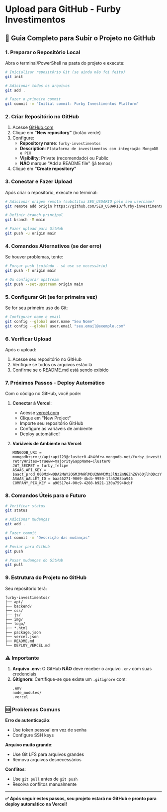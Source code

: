 # Upload para GitHub - Furby Investimentos

## 🚀 Guia Completo para Subir o Projeto no GitHub

### 1. Preparar o Repositório Local

Abra o terminal/PowerShell na pasta do projeto e execute:

```bash
# Inicializar repositório Git (se ainda não foi feito)
git init

# Adicionar todos os arquivos
git add .

# Fazer o primeiro commit
git commit -m "Initial commit: Furby Investimentos Platform"
```

### 2. Criar Repositório no GitHub

1. Acesse [GitHub.com](https://github.com)
2. Clique em **"New repository"** (botão verde)
3. Configure:
   - **Repository name**: `furby-investimentos`
   - **Description**: `Plataforma de investimentos com integração MongoDB e PIX`
   - **Visibility**: Private (recomendado) ou Public
   - **NÃO** marque "Add a README file" (já temos)
4. Clique em **"Create repository"**

### 3. Conectar e Fazer Upload

Após criar o repositório, execute no terminal:

```bash
# Adicionar origem remota (substitua SEU_USUARIO pelo seu username)
git remote add origin https://github.com/SEU_USUARIO/furby-investimentos.git

# Definir branch principal
git branch -M main

# Fazer upload para GitHub
git push -u origin main
```

### 4. Comandos Alternativos (se der erro)

Se houver problemas, tente:

```bash
# Forçar push (cuidado - só use se necessário)
git push -f origin main

# Ou configurar upstream
git push --set-upstream origin main
```

### 5. Configurar Git (se for primeira vez)

Se for seu primeiro uso do Git:

```bash
# Configurar nome e email
git config --global user.name "Seu Nome"
git config --global user.email "seu.email@exemplo.com"
```

### 6. Verificar Upload

Após o upload:
1. Acesse seu repositório no GitHub
2. Verifique se todos os arquivos estão lá
3. Confirme se o README.md está sendo exibido

### 7. Próximos Passos - Deploy Automático

Com o código no GitHub, você pode:

1. **Conectar à Vercel**:
   - Acesse [vercel.com](https://vercel.com)
   - Clique em "New Project"
   - Importe seu repositório GitHub
   - Configure as variáveis de ambiente
   - Deploy automático!

2. **Variáveis de Ambiente na Vercel**:
   ```
   MONGODB_URI = mongodb+srv://api:api123@cluster0.4h4fdrw.mongodb.net/furby_investimentos?retryWrites=true&w=majority&appName=Cluster0
   JWT_SECRET = furby_felipe
   ASAAS_API_KEY = $aact_prod_000MzkwODA2MWY2OGM3MWRlMDU2NWM3MzJlNzZmNGZhZGY6OjlhODczYTE5LTIxOTctNGQ0My1iMzA1LWFiMWNkNTEwYTkxOTo6JGFhY2hfNjI5NjQ3NDgtZjRhYS00YTZlLTg3MDYtNjJmYTI2Y2VjODUz
   ASAAS_WALLET_ID = baa46271-9069-4bcb-9950-1fa5263ba946
   COMPANY_PIX_KEY = a90517e4-00c9-4208-b921-130a75948cbf
   ```

### 8. Comandos Úteis para o Futuro

```bash
# Verificar status
git status

# Adicionar mudanças
git add .

# Fazer commit
git commit -m "Descrição das mudanças"

# Enviar para GitHub
git push

# Puxar mudanças do GitHub
git pull
```

### 9. Estrutura do Projeto no GitHub

Seu repositório terá:
```
furby-investimentos/
├── api/
├── backend/
├── css/
├── js/
├── img/
├── logo/
├── *.html
├── package.json
├── vercel.json
├── README.md
└── DEPLOY_VERCEL.md
```

### ⚠️ Importante

1. **Arquivo .env**: O GitHub **NÃO** deve receber o arquivo `.env` com suas credenciais
2. **Gitignore**: Certifique-se que existe um `.gitignore` com:
   ```
   .env
   node_modules/
   .vercel
   ```

### 🆘 Problemas Comuns

**Erro de autenticação**:
- Use token pessoal em vez de senha
- Configure SSH keys

**Arquivo muito grande**:
- Use Git LFS para arquivos grandes
- Remova arquivos desnecessários

**Conflitos**:
- Use `git pull` antes de `git push`
- Resolva conflitos manualmente

---

**✅ Após seguir estes passos, seu projeto estará no GitHub e pronto para deploy automático na Vercel!**